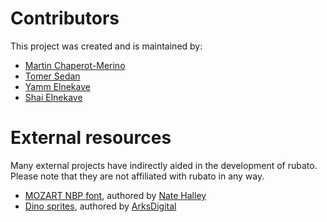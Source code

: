 # Contributors

This project was created and is maintained by:

-   [Martin Chaperot-Merino](https://github.com/tinmarr)
-   [Tomer Sedan](https://github.com/tsedan)
-   [Yamm Elnekave](https://github.com/mrElnekave)
-   [Shai Elnekave](https://github.com/shaielnekave)

# External resources

Many external projects have indirectly aided in the development of rubato.
Please note that they are not affiliated with rubato in any way.

-   [MOZART NBP font](https://www.fontspace.com/mozart-nbp-font-f18977), authored by [Nate Halley](https://www.fontspace.com/total-fontgeek-dtf-ltd)
-   [Dino sprites](https://arks.itch.io/dino-characters), authored by [ArksDigital](https://twitter.com/ArksDigital)
